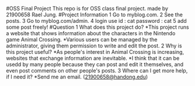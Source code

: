 #OSS Final Project
This repo is for OSS class final project.
made by 21900658 Rael Jung.
#Project Information
1 Go to myblog.com.
2 See the posts.
3 Go to myblog.com/admin.
4 login use id : cat password : cat
5 add some post freely!
#Question
1 What does this project do?
*This project runs a website that shows information about the characters in the Nintendo game Animal Crossing.
*Various users can be managed by the administrator, giving them permission to write and edit the post.
2 Why is this project useful?
*As people's interest in Animal Crossing is increasing, websites that exchange information are inevitable.
*I think that it can be usedd by many people because they can post and edit it themselves, and even post comments on other people's posts.
3 Where can I get more help, if I need it?
*Send me an email. (21900658@handong.edu)
